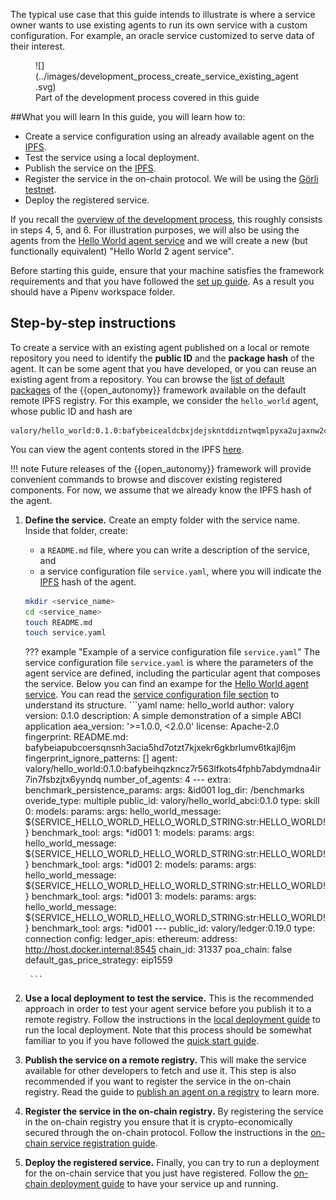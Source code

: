 The typical use case that this guide intends to illustrate is where a service owner wants to use existing agents to run its own service
with a custom configuration. For example, an oracle service customized to serve data of their interest.


<figure markdown>
![](../images/development_process_create_service_existing_agent.svg)
<figcaption>Part of the development process covered in this guide</figcaption>
</figure>

##What you will learn
In this guide, you will learn how to:

  - Create a service configuration using an already available agent on the  [IPFS](https://ipfs.io/).
  - Test the service using a local deployment.
  - Publish the service on the [IPFS](https://ipfs.io/).
  - Register the service in the on-chain protocol. We will be using the [Görli testnet](https://goerli.net/).
  - Deploy the registered service.

If you recall the [overview of the development process](./overview_of_the_development_process.md), this roughly consists in steps 4, 5, and 6. For illustration purposes, we will also be using the agents from the [Hello World agent service](../demos/hello_world_demo.md) and we will create a new (but functionally equivalent) "Hello World 2 agent service".

Before starting this guide, ensure that your machine satisfies the framework requirements and that you have followed the [set up guide](./set_up.md). As a result you should have a Pipenv workspace folder.

## Step-by-step instructions

To create a service with an existing agent published on a local or remote repository you need to identify the **public ID** and the **package hash** of the agent. It can be some agent that you have developed, or you can reuse an existing agent from a repository.
You can browse the [list of default packages](../package_list.md) of the {{open_autonomy}} framework available on the default remote IPFS registry.
For this example, we consider the `hello_world` agent, whose public ID and hash are

```
valory/hello_world:0.1.0:bafybeicealdcbxjdejskntddizntwqmlpyxa2ujaxnw2cgy73x3swldwcq
```

You can view the agent contents stored in the IPFS [here](https://gateway.autonolas.tech/ipfs/bafybeicealdcbxjdejskntddizntwqmlpyxa2ujaxnw2cgy73x3swldwcq/hello_world/).

!!! note
    Future releases of the {{open_autonomy}} framework will provide convenient commands to browse and discover existing registered components. For now, we assume that we already know the IPFS hash of the agent.



1. **Define the service.** Create an empty folder with the service name. Inside that folder, create:
    * a `README.md` file, where you can write a description of the service, and
    * a service configuration file `service.yaml`, where you will indicate the [IPFS](https://ipfs.io/) hash of the agent.

    ```bash
    mkdir <service_name>
    cd <service_name>
    touch README.md
    touch service.yaml
    ```

    ??? example "Example of a service configuration file `service.yaml`"
        The service configuration file `service.yaml` is where
        the parameters of the agent service are defined, including the particular agent that composes the service. Below you can find an exampe for the [Hello World agent service](../demos/hello_world_demo.md). You can read the [service configuration file section](./service_definition_file.md) to understand its structure.
        ```yaml
        name: hello_world
        author: valory
        version: 0.1.0
        description: A simple demonstration of a simple ABCI application
        aea_version: '>=1.0.0, <2.0.0'
        license: Apache-2.0
        fingerprint:
          README.md: bafybeiapubcoersqnsnh3acia5hd7otzt7kjxekr6gkbrlumv6tkajl6jm
        fingerprint_ignore_patterns: []
        agent: valory/hello_world:0.1.0:bafybeihqzkncz7r563lfkots4fphb7abdymdna4ir7in7fsbzjtx6yyndq
        number_of_agents: 4
        ---
        extra:
          benchmark_persistence_params:
            args: &id001
              log_dir: /benchmarks
        overide_type: multiple
        public_id: valory/hello_world_abci:0.1.0
        type: skill
        0:
          models:
            params:
              args:
                hello_world_message: ${SERVICE_HELLO_WORLD_HELLO_WORLD_STRING:str:HELLO_WORLD!}
            benchmark_tool:
              args: *id001
        1:
          models:
            params:
              args:
                hello_world_message: ${SERVICE_HELLO_WORLD_HELLO_WORLD_STRING:str:HELLO_WORLD!}
            benchmark_tool:
              args: *id001
        2:
          models:
            params:
              args:
                hello_world_message: ${SERVICE_HELLO_WORLD_HELLO_WORLD_STRING:str:HELLO_WORLD!}
            benchmark_tool:
              args: *id001
        3:
          models:
            params:
              args:
                hello_world_message: ${SERVICE_HELLO_WORLD_HELLO_WORLD_STRING:str:HELLO_WORLD!}
            benchmark_tool:
              args: *id001
        ---
        public_id: valory/ledger:0.19.0
        type: connection
        config:
          ledger_apis:
            ethereum:
              address: http://host.docker.internal:8545
              chain_id: 31337
              poa_chain: false
              default_gas_price_strategy: eip1559

        ```



2. **Use a local deployment to test the service.** This is the recommended approach in order to test your agent service before you publish it to a remote registry. Follow the instructions in the [local deployment guide](./deploy_service.md#local-deployment) to run the local deployment. Note that this process should be somewhat familiar to you if you have followed the [quick start guide](./quick_start.md).

3. **Publish the service on a remote registry.** This will make the service available for other developers to fetch and use it. This step is also recommended if you want to register the service in the on-chain registry. Read the guide to
[publish an agent on a registry](./publish_fetch_packages.md#publish-an-agent-on-a-registry) to learn more.

4. **Register the service in the on-chain registry.** By registering the service in the on-chain registry you ensure that it is crypto-economically secured through the on-chain protocol. Follow the instructions in the [on-chain service registration guide](./register_packages_on_chain.md#register-a-service).

5. **Deploy the registered service.** Finally, you can try to run a deployment for the on-chain service that you just have registered. Follow the [on-chain deployment guide](./deploy_service.md#on-chain-deployment) to have your service up and running.
